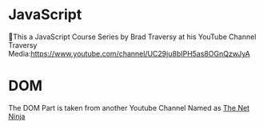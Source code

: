 # JavaScript
:tada:This a JavaScript Course Series by Brad Traversy at his YouTube Channel Traversy Media:https://www.youtube.com/channel/UC29ju8bIPH5as8OGnQzwJyA

# DOM
The DOM Part is taken from another Youtube Channel Named as [The Net Ninja](https://www.youtube.com/watch?v=FIORjGvT0kk&list=PL4cUxeGkcC9gfoKa5la9dsdCNpuey2s-V) 
